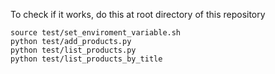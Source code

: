 To check if it works, do this at root directory of this repository
```
source test/set_enviroment_variable.sh 
python test/add_products.py
python test/list_products.py
python test/list_products_by_title
```